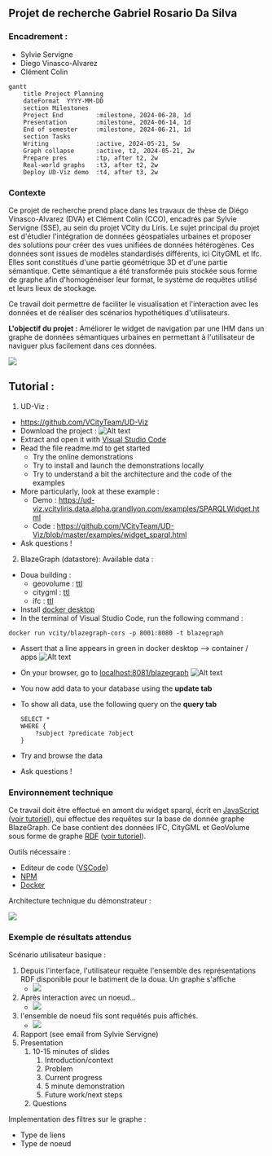 ## Projet de recherche Gabriel Rosario Da Silva

### Encadrement :
- Sylvie Servigne
- Diego Vinasco-Alvarez
- Clément Colin

```mermaid
gantt
    title Project Planning
    dateFormat  YYYY-MM-DD
    section Milestones
    Project End         :milestone, 2024-06-28, 1d
    Presentation        :milestone, 2024-06-14, 1d
    End of semester     :milestone, 2024-06-21, 1d
    section Tasks
    Writing             :active, 2024-05-21, 5w
    Graph collapse      :active, t2, 2024-05-21, 2w
    Prepare pres        :tp, after t2, 2w
    Real-world graphs   :t3, after t2, 2w
    Deploy UD-Viz demo  :t4, after t3, 2w
```


### Contexte

Ce projet de recherche prend place dans les travaux de thèse de Diégo Vinasco-Alvarez (DVA) et Clément Colin (CCO), encadrés par Sylvie Servigne (SSE), au sein du projet VCity du Liris. Le sujet principal du projet est d'étudier l'intégration de données géospatiales urbaines et proposer des solutions pour créer des vues unifiées de données hétérogènes. Ces données sont issues de modèles standardisés différents, ici CityGML et Ifc. Elles sont constitués d'une partie géométrique 3D et d'une partie sémantique. Cette sémantique a été transformée puis stockée sous forme de graphe afin d'homogénéiser leur format, le système de requêtes utilisé et leurs lieux de stockage.    

Ce travail doit permettre de faciliter le visualisation et l'interaction avec les données et de réaliser des scénarios hypothétiques d'utilisateurs.

**L'objectif du projet :** Améliorer le widget de navigation par une IHM dans un graphe de données sémantiques urbaines en permettant à l'utilisateur de naviguer plus facilement dans ces données.

![](./exemple.png)


## Tutorial : 

1. UD-Viz :
- https://github.com/VCityTeam/UD-Viz
- Download the project :
![Alt text](image.png)
- Extract and open it with [Visual Studio Code](https://code.visualstudio.com/)
- Read the file readme.md to get started 
    - Try the online demonstrations
    - Try to install and launch the demonstrations locally
    - Try to understand a bit the architecture and the code of the examples
- More particularly, look at these example :
    - Demo : https://ud-viz.vcityliris.data.alpha.grandlyon.com/examples/SPARQLWidget.html
    - Code : https://github.com/VCityTeam/UD-Viz/blob/master/examples/widget_sparql.html  
- Ask questions !

2. BlazeGraph (datastore):
Available data :
- Doua building : 
    - geovolume : [ttl](./data/collection.ttl)
    - citygml : [ttl](./data/doua_cgml_geomless.ttl)
    - ifc : [ttl](./data/doua_geomless.ttl)
- Install [docker desktop](https://docs.docker.com/engine/install/)
- In the terminal of Visual Studio Code, run the following command : 
```
docker run vcity/blazegraph-cors -p 8001:8080 -t blazegraph
```
- Assert that a line appears in green in docker desktop --> container / apps
![Alt text](image-2.png)
- On your browser, go to [localhost:8081/blazegraph](http://localhost:8001/blazegraph/#splash)
![Alt text](image-1.png)
- You now add data to your database using the **update tab**

- To show all data, use the following query on the **query tab** 
    ```
    SELECT *
    WHERE {
        ?subject ?predicate ?object
    }
    ```

- Try and browse the data
- Ask questions !

### Environnement technique 

Ce travail doit être effectué en amont du widget sparql, écrit en [JavaScript](https://en.wikipedia.org/wiki/JavaScript) ([voir tutoriel](https://www.w3schools.com/js/default.asp)), qui effectue des requêtes sur la base de donnée graphe BlazeGraph. Ce base contient des données IFC, CityGML et GeoVolume sous forme de graphe [RDF](https://en.wikipedia.org/wiki/Resource_Description_Framework) ([voir tutoriel](https://www.linkeddatatools.com/introducing-rdf/)).

Outils nécessaire :
- Editeur de code ([VSCode](https://code.visualstudio.com/))
- [NPM](https://www.npmjs.com/package/npm)
- [Docker](https://docs.docker.com/engine/install/)


Architecture technique du démonstrateur :

![](./architecture.drawio.png)

### Exemple de résultats attendus

Scénario utilisateur basique : 
1. Depuis l'interface, l'utilisateur requête l'ensemble des représentations RDF disponible pour le batiment de la doua. Un graphe s'affiche
   - ![](./interface-1.drawio.png)
2. Après interaction avec un noeud...
   - ![](./interface-2.drawio.png)
3. l'ensemble de noeud fils sont requêtés puis affichés.
   - ![](./interface-3.drawio.png)
4. Rapport (see email from Sylvie Servigne)
5. Presentation
   1. 10-15 minutes of slides
      1. Introduction/context
      2. Problem
      3. Current progress
      4. 5 minute demonstration
      5. Future work/next steps
   2. Questions

Implementation des filtres sur le graphe :
- Type de liens
- Type de noeud
